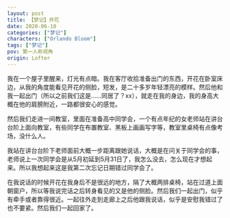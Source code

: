 ```yaml
---
layout: post
title: 【梦记】开花
date: 2020-06-10
categories: ["梦记"]
characters: ["Orlando Bloom"]
tags: ["梦记"]
pov: 第一人称视角
origin: Lofter
---
```


我在一个屋子里醒来，灯光有点暗。我在客厅收拾准备出门的东西，开花在卧室床边，从我的角度能看见开花的侧脸，短发，是二十多岁年轻漂亮的模样。然后他和我一起出门（所以之前我们这是……同居了？xx），就走在我的身边，我的身高大概在他的肩膀附近，一路都很安心的感觉。

然后我们走进一间教室，里面在准备高中同学会，一个有点年纪的女老师站在讲台台阶上面向教室，有些同学在布置教室、黑板上画画写字等，教室里桌椅有点像考场，没什么人。

我站在讲台台阶下老师面前大概一步距离跟她说话，大概是在问关于同学会的事，老师说上一次同学会是从5月初延到5月31日了，我怎么没去，怎么现在才想起来。所以我想起来这是我第二次忘记日期错过同学会了。

在我说话的时候开花在我身后不是很远的地方，隔了大概两排桌椅，站在过道上面朝窗户，所以等我说完话之后转身看见的又是他的侧脸。然后我们一起出门，似乎有牵手或者靠得很近。一起往外走到走廊上之后他跟我说话，似乎是安慰我错过了也不要紧。然后我们一起回家了。